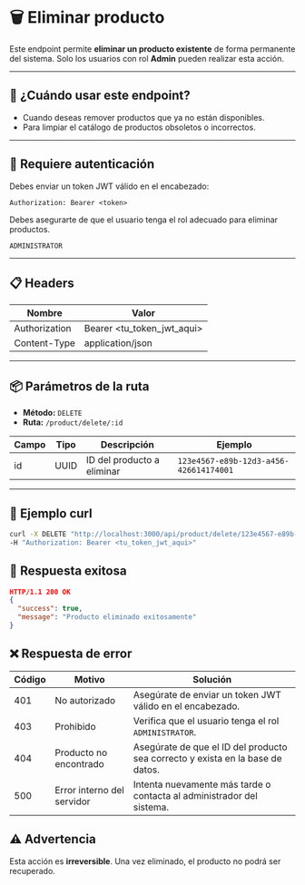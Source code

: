# 🗑️ Eliminar producto

Este endpoint permite **eliminar un producto existente** de forma permanente del sistema. Solo los usuarios con rol **Admin** pueden realizar esta acción.

---


## 🧠 ¿Cuándo usar este endpoint?

- Cuando deseas remover productos que ya no están disponibles.
- Para limpiar el catálogo de productos obsoletos o incorrectos.

---

## 🔐 Requiere autenticación

Debes enviar un token JWT válido en el encabezado:

```http
Authorization: Bearer <token>
```

Debes asegurarte de que el usuario tenga el rol adecuado para eliminar productos.

```http
ADMINISTRATOR
```

---

## 📋 Headers

| Nombre        | Valor                      |
| ------------- | -------------------------- |
| Authorization | Bearer <tu_token_jwt_aqui> |
| Content-Type  | application/json          |

---

## 📦 Parámetros de la ruta
- **Método:** `DELETE`
- **Ruta:** `/product/delete/:id`

| Campo | Tipo | Descripción | Ejemplo |
| ----- | ---- | ----------- | ------- |
| id    | UUID | ID del producto a eliminar | `123e4567-e89b-12d3-a456-426614174001` |

---

## 🚀 Ejemplo curl

```bash
curl -X DELETE "http://localhost:3000/api/product/delete/123e4567-e89b-12d3-a456-426614174001" \
-H "Authorization: Bearer <tu_token_jwt_aqui>"
```

## 📄 Respuesta exitosa

```json
HTTP/1.1 200 OK
{
  "success": true,
  "message": "Producto eliminado exitosamente"
}
```

## ❌ Respuesta de error
| Código | Motivo                      | Solución                                                     |
| ------ | --------------------------- | ------------------------------------------------------------ |
| 401    | No autorizado               | Asegúrate de enviar un token JWT válido en el encabezado.    |
| 403    | Prohibido                  | Verifica que el usuario tenga el rol `ADMINISTRATOR`. |
| 404    | Producto no encontrado      | Asegúrate de que el ID del producto sea correcto y exista en la base de datos. |
| 500    | Error interno del servidor | Intenta nuevamente más tarde o contacta al administrador del sistema. |

## ⚠️ Advertencia
Esta acción es **irreversible**. Una vez eliminado, el producto no podrá ser recuperado.